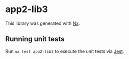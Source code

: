# app2-lib3

This library was generated with [Nx](https://nx.dev).

## Running unit tests

Run `nx test app2-lib3` to execute the unit tests via [Jest](https://jestjs.io).
